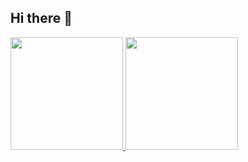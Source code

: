 ## Hi there 👋

<!--
**gustavonascimento/gustavonascimento** is a ✨ _special_ ✨ repository because its `README.md` (this file) appears on your GitHub profile.

Here are some ideas to get you started:

- 🔭 I’m currently working on ...
- 🌱 I’m currently learning ...
- 👯 I’m looking to collaborate on ...
- 🤔 I’m looking for help with ...
- 💬 Ask me about ...
- 📫 How to reach me: ...
- 😄 Pronouns: ...
- ⚡ Fun fact: ...
-->

<div>
<a href="https://github.com/gustavomna">
<img loading="lazy" height="180em" src="https://github-readme-stats.vercel.app/api/top-langs/?username=gustavomna&layout=compact&langs_count=7&theme=dracula"/>
<img loading="lazy" height="180em" src="https://github-readme-stats.vercel.app/api?username=gustavomna&show_icons=true&theme=dracula&include_all_commits=true&count_private=true"/>
</div>
